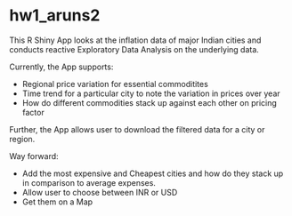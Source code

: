 # hw1_aruns2

This R Shiny App looks at the inflation data of major Indian cities and conducts reactive Exploratory Data Analysis on the underlying data.

Currently, the App supports:
- Regional price variation for essential commoditites
- Time trend for a particular city to note the variation in prices over year
- How do different commodities stack up against each other on pricing factor

Further, the App allows user to download the filtered data for a city or region.

Way forward:
- Add the most expensive and Cheapest cities and how do they stack up in comparison to average expenses.
- Allow user to choose between INR or USD
- Get them on a Map

